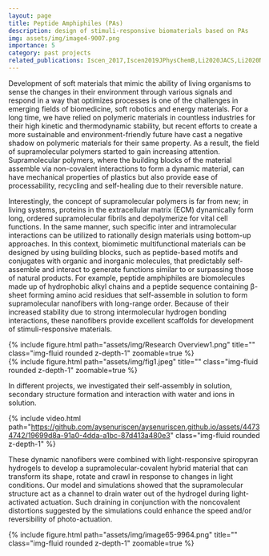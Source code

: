 ```yaml
---
layout: page
title: Peptide Amphiphiles (PAs)
description: design of stimuli-responsive biomaterials based on PAs
img: assets/img/image4-9007.png
importance: 5
category: past projects
related_publications: Iscen_2017,Iscen2019JPhysChemB,Li2020JACS,Li2020NatMat
---
```


Development of soft materials that mimic the ability of living organisms to sense the changes in their environment through various signals and respond in a way that optimizes processes is one of the challenges in emerging fields of biomedicine, soft robotics and energy materials. For a long time, we have relied on polymeric materials in countless industries for their high kinetic and thermodynamic stability, but recent efforts to create a more sustainable and environment-friendly future have cast a negative shadow on polymeric materials for their same property. As a result, the field of supramolecular polymers started to gain increasing attention. Supramolecular polymers, where the building blocks of the material assemble via non-covalent interactions to form a dynamic material, can have mechanical properties of plastics but also provide ease of processability, recycling and self-healing due to their reversible nature.

Interestingly, the concept of supramolecular polymers is far from new; in living systems, proteins in the extracellular matrix (ECM) dynamically form long, ordered supramolecular fibrils and depolymerize for vital cell functions. In the same manner, such specific inter and intramolecular interactions can be utilized to rationally design materials using bottom-up approaches. In this context, biomimetic multifunctional materials can be designed by using building blocks, such as peptide-based motifs and conjugates with organic and inorganic molecules, that predictably self-assemble and interact to generate functions similar to or surpassing those of natural products. For example, peptide amphiphiles are biomolecules made up of hydrophobic alkyl chains and a peptide sequence containing β-sheet forming amino acid residues that self-assemble in solution to form supramolecular nanofibers with long-range order. Because of their increased stability due to strong intermolecular hydrogen bonding interactions, these nanofibers provide excellent scaffolds for development of stimuli-responsive materials. 

<div class="row justify-content-sm-center">
    <div class="col-sm-4 mt-3 mt-md-0">
        {% include figure.html path="assets/img/Research Overview1.png" title="" class="img-fluid rounded z-depth-1" zoomable=true %}
    </div>
    <div class="col-sm-8 mt-3 mt-md-0">
        {% include figure.html path="assets/img/fig1.jpeg" title="" class="img-fluid rounded z-depth-1" zoomable=true %}
    </div>
</div>

In different projects, we investigated their self-assembly in solution, secondary structure formation and interaction with water and ions in solution.

{% include video.html path="https://github.com/aysenuriscen/aysenuriscen.github.io/assets/44734742/19699d8a-91a0-4dda-a1bc-87d413a480e3" class="img-fluid rounded z-depth-1" %}

These dynamic nanofibers were combined with light-responsive spiropyran hydrogels to develop a supramolecular-covalent hybrid material that can transform its shape, rotate and crawl in response to changes in light conditions. Our model and simulations showed that the supramolecular structure act as a channel to drain water out of the hydrogel during light-activated actuation. Such draining in conjunction with the noncovalent distortions suggested by the simulations could enhance the speed and/or reversibility of photo-actuation. 

<div class="row">
    <div class="col-sm mt-3 mt-md-0">
        {% include figure.html path="assets/img/image65-9964.png" title="" class="img-fluid rounded z-depth-1" zoomable=true %}
    </div>
</div>

